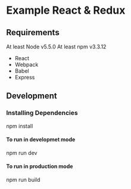 # Example React & Redux 

## Requirements

At least Node v5.5.0 
At least npm v3.3.12

- React
- Webpack
- Babel
- Express

## Development

### Installing Dependencies

npm install

#### To run in developmet mode 

npm run dev

#### To run in production mode 

npm run build